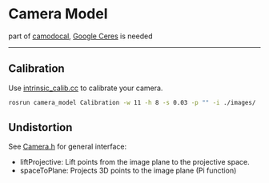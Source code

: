 # Camera Model

part of [camodocal](https://github.com/hengli/camodocal), [Google Ceres](http://ceres-solver.org) is needed

-----

## Calibration

Use [intrinsic_calib.cc](https://github.com/dvorak0/camera_model/blob/master/src/intrinsic_calib.cc) to calibrate your camera.

```sh
rosrun camera_model Calibration -w 11 -h 8 -s 0.03 -p "" -i ./images/
```

## Undistortion

See [Camera.h](https://github.com/dvorak0/camera_model/blob/master/include/camodocal/camera_models/Camera.h) for general interface:

 - liftProjective: Lift points from the image plane to the projective space.
 - spaceToPlane: Projects 3D points to the image plane (Pi function)
